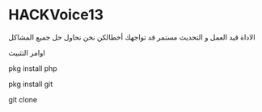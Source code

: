 # HACKVoice13

الاداة قيد العمل و التحديث مستمر قد تواجهك أخطالكن نحن نحاول حل جميع المشاكل

اوامر التثبيث

pkg install php

pkg install git

git clone
